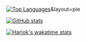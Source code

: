 [![Top Languages](https://github-readme-stats.vercel.app/api/top-langs/?username=christo-zero-john&layout=donut)](https://github.com/christo-zero-john/github-readme-stats)&layout=pie


[![GitHub stats](https://github-readme-stats.vercel.app/api?username=christo-zero-john)](https://github.com/christo-zero-john/github-readme-stats&show_icons=true&theme=radical&show_owner=true)


[![Harlok's wakatime stats](https://github-readme-stats.vercel.app/api/wakatime?username=christojohn)](https://github.com/anuraghazra/github-readme-stats)
